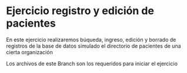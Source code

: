 # Ejercicio registro y edición de pacientes

En este ejercicio realizaremos búqueda, ingreso, edición y borrado de registros de la base de datos simulado el directorio de pacientes de una cierta organización

Los archivos de este Branch son los requeridos para iniciar el ejercicio
